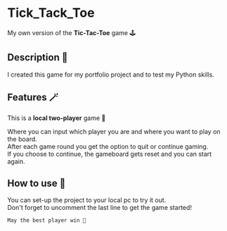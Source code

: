 # Tick_Tack_Toe
My own version of the **Tic-Tac-Toe** game 🕹️

## Description 📜
I created this game for my portfolio project and to test my Python skills. 

## Features 🪄
This is a **local two-player** game 🎲

Where you can input which player you are and where you want to play on the board.\
After each game round you get the option to quit or continue gaming.\
If you choose to continue, the gameboard gets reset and you can start again.

## How to use 🔧
You can set-up the project to your local pc to try it out.\
Don't forget to uncomment the last line to get the game started! 

```
May the best player win 🫡
```
